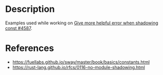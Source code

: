 # Description

Examples used while working on [Give more helpful error when shadowing const #4587](https://github.com/FuelLabs/sway/issues/4587).

# References

- https://fuellabs.github.io/sway/master/book/basics/constants.html
- https://rust-lang.github.io/rfcs/0116-no-module-shadowing.html
